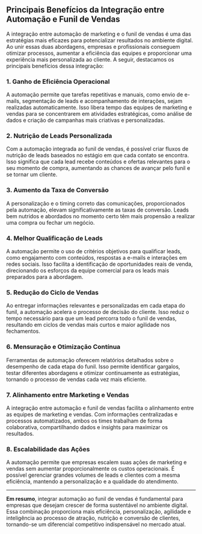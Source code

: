 ## Principais Benefícios da Integração entre Automação e Funil de Vendas

A integração entre automação de marketing e o funil de vendas é uma das estratégias mais eficazes para potencializar resultados no ambiente digital. Ao unir essas duas abordagens, empresas e profissionais conseguem otimizar processos, aumentar a eficiência das equipes e proporcionar uma experiência mais personalizada ao cliente. A seguir, destacamos os principais benefícios dessa integração:

### 1. **Ganho de Eficiência Operacional**

A automação permite que tarefas repetitivas e manuais, como envio de e-mails, segmentação de leads e acompanhamento de interações, sejam realizadas automaticamente. Isso libera tempo das equipes de marketing e vendas para se concentrarem em atividades estratégicas, como análise de dados e criação de campanhas mais criativas e personalizadas.

### 2. **Nutrição de Leads Personalizada**

Com a automação integrada ao funil de vendas, é possível criar fluxos de nutrição de leads baseados no estágio em que cada contato se encontra. Isso significa que cada lead recebe conteúdos e ofertas relevantes para o seu momento de compra, aumentando as chances de avançar pelo funil e se tornar um cliente.

### 3. **Aumento da Taxa de Conversão**

A personalização e o timing correto das comunicações, proporcionados pela automação, elevam significativamente as taxas de conversão. Leads bem nutridos e abordados no momento certo têm mais propensão a realizar uma compra ou fechar um negócio.

### 4. **Melhor Qualificação de Leads**

A automação permite o uso de critérios objetivos para qualificar leads, como engajamento com conteúdos, respostas a e-mails e interações em redes sociais. Isso facilita a identificação de oportunidades reais de venda, direcionando os esforços da equipe comercial para os leads mais preparados para a abordagem.

### 5. **Redução do Ciclo de Vendas**

Ao entregar informações relevantes e personalizadas em cada etapa do funil, a automação acelera o processo de decisão do cliente. Isso reduz o tempo necessário para que um lead percorra todo o funil de vendas, resultando em ciclos de vendas mais curtos e maior agilidade nos fechamentos.

### 6. **Mensuração e Otimização Contínua**

Ferramentas de automação oferecem relatórios detalhados sobre o desempenho de cada etapa do funil. Isso permite identificar gargalos, testar diferentes abordagens e otimizar continuamente as estratégias, tornando o processo de vendas cada vez mais eficiente.

### 7. **Alinhamento entre Marketing e Vendas**

A integração entre automação e funil de vendas facilita o alinhamento entre as equipes de marketing e vendas. Com informações centralizadas e processos automatizados, ambos os times trabalham de forma colaborativa, compartilhando dados e insights para maximizar os resultados.

### 8. **Escalabilidade das Ações**

A automação permite que empresas escalem suas ações de marketing e vendas sem aumentar proporcionalmente os custos operacionais. É possível gerenciar grandes volumes de leads e clientes com a mesma eficiência, mantendo a personalização e a qualidade do atendimento.

---

**Em resumo**, integrar automação ao funil de vendas é fundamental para empresas que desejam crescer de forma sustentável no ambiente digital. Essa combinação proporciona mais eficiência, personalização, agilidade e inteligência ao processo de atração, nutrição e conversão de clientes, tornando-se um diferencial competitivo indispensável no mercado atual.
